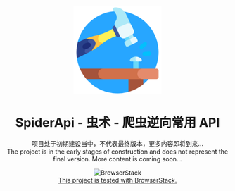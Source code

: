 <p align="center">
  <a href="https://spiderapi.cn/" target="_blank" rel="noopener noreferrer">
    <img width="200px" src="/docs/.vuepress/public/img/logo.png" alt="logo">
  </a>
</p>

<h1 align="center">SpiderApi - 虫术 - 爬虫逆向常用 API</h1>
<p align="center">
  <a>项目处于初期建设当中，不代表最终版本，更多内容即将到来...</a>
  <br/>
  <a>The project is in the early stages of construction and does not represent the final version. More content is coming soon...</a>
</p>

<p align="center">
  <img src="https://user-images.githubusercontent.com/498917/52569900-852b3080-2e12-11e9-9bd0-f1e256b13e53.png" height="56" alt="BrowserStack">
  <br/>
  <a href="https://www.browserstack.com/open-source">This project is tested with BrowserStack.</a>
</p>
